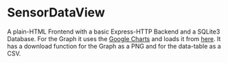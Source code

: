 # SensorDataView

A plain-HTML Frontend with a basic Express-HTTP Backend and a SQLite3 Database. 
For the Graph it uses the [Google Charts](https://developers.google.com/chart?hl=de) and loads it from [here](https://www.gstatic.com/charts/loader.js).
It has a download function for the Graph as a PNG and for the data-table as a CSV.
